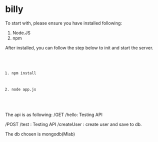 # billy
To start with, please ensure you have installed following:

1. Node.JS
2. npm

After installed, you can follow the step below to init and start the server.
<code>
1. npm install

2. node app.js
</code>

The api is as following:
/GET
/hello: Testing API

/POST
/test : Testing API
/createUser : create user and save to db.

The db chosen is mongodb(Mlab)
